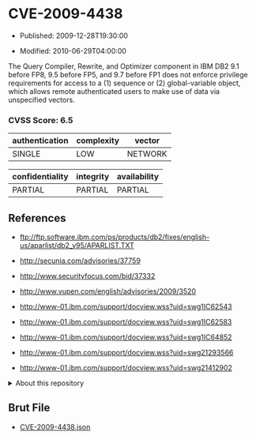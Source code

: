 # CVE-2009-4438

- Published: 2009-12-28T19:30:00

- Modified: 2010-06-29T04:00:00

The Query Compiler, Rewrite, and Optimizer component in IBM DB2 9.1 before FP8, 9.5 before FP5, and 9.7 before FP1 does not enforce privilege requirements for access to a (1) sequence or (2) global-variable object, which allows remote authenticated users to make use of data via unspecified vectors.

### CVSS Score: **6.5**

| authentication | complexity | vector |
| --- | --- | --- |
| SINGLE | LOW | NETWORK |

| confidentiality | integrity | availability |
| --- | --- | --- |
| PARTIAL | PARTIAL | PARTIAL |

## References

* ftp://ftp.software.ibm.com/ps/products/db2/fixes/english-us/aparlist/db2_v95/APARLIST.TXT

* http://secunia.com/advisories/37759

* http://www.securityfocus.com/bid/37332

* http://www.vupen.com/english/advisories/2009/3520

* http://www-01.ibm.com/support/docview.wss?uid=swg1IC62543

* http://www-01.ibm.com/support/docview.wss?uid=swg1IC62583

* http://www-01.ibm.com/support/docview.wss?uid=swg1IC64852

* http://www-01.ibm.com/support/docview.wss?uid=swg21293566

* http://www-01.ibm.com/support/docview.wss?uid=swg21412902

<details>
<summary>About this repository</summary> 

  This repository is part of the project [Live Hack CVE](https://github.com/Live-Hack-CVE). Main website can be found [www.live-hack.org](https://www.live-hack.org) 
  
  Made by [Sn0wAlice](https://github.com/Sn0wAlice) for the people that care about security and need to have a feed of the latest CVEs. Hope you enjoy it, don't forget to star the repo and follow me on [Twitter](https://twitter.com/Sn0wAlice) and [Github](https://github.com/Sn0wAlice). And that is my [personnal website](https://www.alice-snow.me/)

  - [Home Page](https://github.com/Live-Hack-CVE)
  - [Framework](https://github.com/Live-Hack-CVE/cve-framework)
  - [CVE database](https://github.com/Live-Hack-CVE/full_database)
  - [Changelog](https://github.com/Live-Hack-CVE/Changelog)
</details>

## Brut File

* [CVE-2009-4438.json](https://raw.githubusercontent.com/Live-Hack-CVE/full_database/main/cves/2009/CVE-2009-4438.json)

